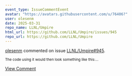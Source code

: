 ```yaml
---
event_type: IssueCommentEvent
avatar: "https://avatars.githubusercontent.com/u/76406?"
user: olesenm
date: 2025-03-31
repo_name: LLNL/Umpire
html_url: https://github.com/LLNL/Umpire/issues/945
repo_url: https://github.com/LLNL/Umpire
---
```


<a href='https://github.com/olesenm' target='_blank'>olesenm</a> commented on issue <a href='https://github.com/LLNL/Umpire/issues/945' target='_blank'>LLNL/Umpire#945</a>.

<small>The code using it would then look something like this:...</small>

<a href='https://github.com/LLNL/Umpire/issues/945' target='_blank'>View Comment</a>